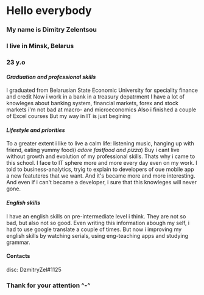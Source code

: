 # Hello everybody
### My name is Dimitry Zelentsou
### I live in Minsk, Belarus
### 23 y.o
#### *Graduation and professional skills*
I graduated from Belarusian State Economic University for speciality finance and credit
Now i work in a bank in a treasury depatrment
I have a lot of knowleges about banking system, financial markets, forex and stock markets
i'm not bad at macro- and microeconomics
Also i finished a couple of Excel courses
But my way in IT is just begining
#### *Lifestyle and priorities*
To a greater extent i like to live a calm life: listening music, hanging up with friend, eating yummy food(*i adore fastfood and pizza*)
Buy i cant live without growth and evolution of my professional skills. Thats why i came to this school. I face to IT sphere more and more every day even on my work.
I told to business-analytics, tryig to explain to developers of oue mobile app a new featuteres that we want. And it's became more and more interesting.
And even if i can't became a developer, i sure that this knowleges will never gone.
#### *English skills*
I have an english skills on pre-intermediate level i think. They are not so bad, but also not so good. Even writing this information abough my self, i had to use google translate a couple of times. But now i improving my english skills by watching serials, using eng-teaching apps and studying grammar.

#### Contacts 
disc: DzmitryZel#1125

### Thank for your attention ^-^